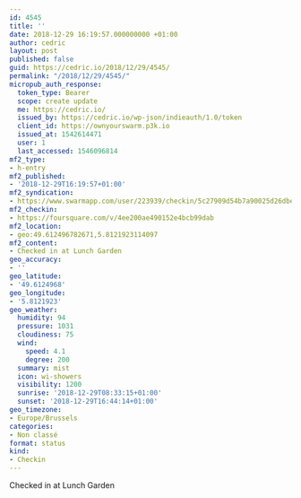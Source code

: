 ```yaml
---
id: 4545
title: ''
date: 2018-12-29 16:19:57.000000000 +01:00
author: cedric
layout: post
published: false
guid: https://cedric.io/2018/12/29/4545/
permalink: "/2018/12/29/4545/"
micropub_auth_response:
  token_type: Bearer
  scope: create update
  me: https://cedric.io/
  issued_by: https://cedric.io/wp-json/indieauth/1.0/token
  client_id: https://ownyourswarm.p3k.io
  issued_at: 1542614471
  user: 1
  last_accessed: 1546096814
mf2_type:
- h-entry
mf2_published:
- '2018-12-29T16:19:57+01:00'
mf2_syndication:
- https://www.swarmapp.com/user/223939/checkin/5c27909d54b7a90025d26dbe
mf2_checkin:
- https://foursquare.com/v/4ee200ae490152e4bcb99dab
mf2_location:
- geo:49.612496782671,5.8121923114097
mf2_content:
- Checked in at Lunch Garden
geo_accuracy:
- ''
geo_latitude:
- '49.6124968'
geo_longitude:
- '5.8121923'
geo_weather:
  humidity: 94
  pressure: 1031
  cloudiness: 75
  wind:
    speed: 4.1
    degree: 200
  summary: mist
  icon: wi-showers
  visibility: 1200
  sunrise: '2018-12-29T08:33:15+01:00'
  sunset: '2018-12-29T16:44:14+01:00'
geo_timezone:
- Europe/Brussels
categories:
- Non classé
format: status
kind:
- Checkin
---
```

Checked in at Lunch Garden